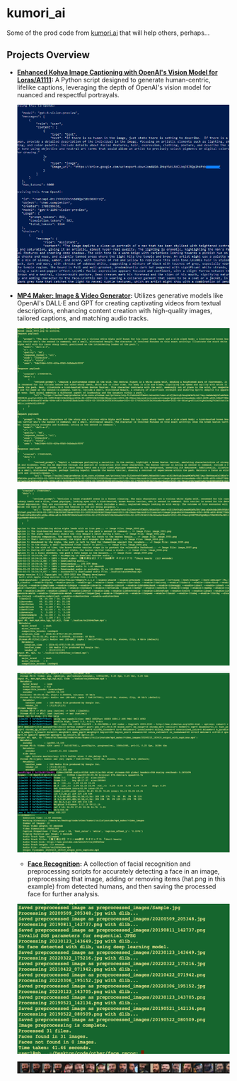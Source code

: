 # kumori_ai

Some of the prod code from [kumori.ai](https://kumori.ai) that will help others, perhaps...

## Projects Overview

- **[Enhanced Kohya Image Captioning with OpenAI's Vision Model for Loras/A1111](https://github.com/tillo13/kumori_ai/tree/main/lora_captioning):** A Python script designed to generate human-centric, lifelike captions, leveraging the depth of OpenAI's vision model for nuanced and respectful portrayals.

  ![Image Captioning Demo](./images/lora_captioning1.png)

- **[MP4 Maker: Image & Video Generator](https://github.com/tillo13/kumori_ai/blob/main/mp4_maker/readme.md):** Utilizes generative models like OpenAI's DALL·E and GPT for creating captivating videos from textual descriptions, enhancing content creation with high-quality images, tailored captions, and matching audio tracks.

  ![MP4 Maker Demo1](./images/mp4_maker1.png)
  
  ![MP4 Maker Demo2](./images/mp4_maker2.png)
  
  ![MP4 Maker Demo3](./images/mp4_maker3.png)

  - **[Face Recognition](https://github.com/tillo13/kumori_ai/tree/main/face_recog):** A collection of facial recognition and preprocessing scripts for accurately detecting a face in an image, preprocessing that image, adding or removing items (hat.png in this example) from detected humans, and then saving the processed face for further analysis.

  ![Face Recognition Demo1](./images/face_recognition1.png)
  
  ![Face Recognition Demo2](./images/face_recognition2.png)
